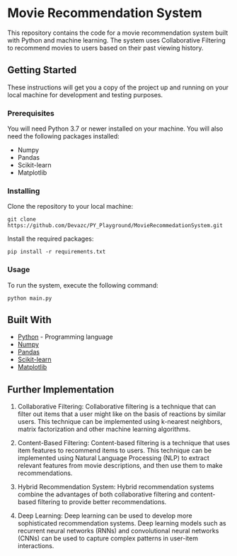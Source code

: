 # Movie Recommendation System

This repository contains the code for a movie recommendation system built with Python and machine learning. The system uses Collaborative Filtering to recommend movies to users based on their past viewing history.

## Getting Started

These instructions will get you a copy of the project up and running on your local machine for development and testing purposes.

### Prerequisites

You will need Python 3.7 or newer installed on your machine. You will also need the following packages installed:

* Numpy
* Pandas
* Scikit-learn
* Matplotlib

### Installing

Clone the repository to your local machine:

```
git clone https://github.com/Devazc/PY_Playground/MovieRecommedationSystem.git
```

Install the required packages:

```
pip install -r requirements.txt
```

### Usage

To run the system, execute the following command:

```
python main.py
```

## Built With

* [Python](https://www.python.org/) - Programming language
* [Numpy](https://numpy.org/)
* [Pandas](https://pandas.pydata.org/)
* [Scikit-learn](https://scikit-learn.org/)
* [Matplotlib](https://matplotlib.org/)



## Further Implementation

1. Collaborative Filtering: Collaborative filtering is a technique that can filter out items that a user might like on the basis of reactions by similar users. This technique can be implemented using k-nearest neighbors, matrix factorization and other machine learning algorithms.

2. Content-Based Filtering: Content-based filtering is a technique that uses item features to recommend items to users. This technique can be implemented using Natural Language Processing (NLP) to extract relevant features from movie descriptions, and then use them to make recommendations.

3. Hybrid Recommendation System: Hybrid recommendation systems combine the advantages of both collaborative filtering and content-based filtering to provide better recommendations. 

4. Deep Learning: Deep learning can be used to develop more sophisticated recommendation systems. Deep learning models such as recurrent neural networks (RNNs) and convolutional neural networks (CNNs) can be used to capture complex patterns in user-item interactions.
